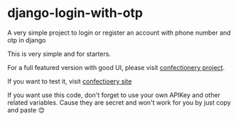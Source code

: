 # django-login-with-otp
A very simple project to login or register an account with phone number and otp in django


This is very simple and for starters.

For a full featured version with good UI, please visit [confectionery project].

If you want to test it, visit [confectioery site]

If you want use this code, don't forget to use your own APIKey and other related variables. Cause they are secret and won't work for you by just copy and paste 😊

[confectionery project]: https://www.github.com/mohammadpmf/confectionery
[confectioery site]: https://codefather1369.ir/confectionery/accounts/login/
